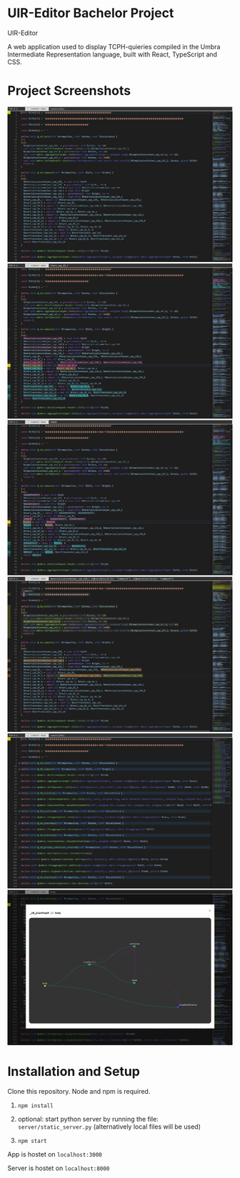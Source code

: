 # UIR-Editor Bachelor Project

UIR-Editor

A web application used to display TCPH-quieries compiled in the Umbra Intermediate Representation language, built with React, TypeScript and CSS.

# Project Screenshots

![Screenshot](public/screenshots/showcaseapp.png?raw=true 'UIR-Editor: App')
![Screenshot](public/screenshots/showcasechildparent.png?raw=true 'UIR-Editor: Child / Parent')
![Screenshot](public/screenshots/showcaserename.png?raw=true 'UIR-Editor: Renaming')
![Screenshot](public/screenshots/showcasecomment.png?raw=true 'UIR-Editor: Comments')
![Screenshot](public/screenshots/showcasefolding.png?raw=true 'UIR-Editor: Folding')
![Screenshot](public/screenshots/showcasetargettree.png?raw=true 'UIR-Editor: Target Tree')

# Installation and Setup

Clone this repository. Node and npm is required.

1. `npm install`

2. optional: start python server by running the file: `server/static_server.py` (alternatively local files will be used)

3. `npm start`

App is hostet on `localhost:3000`

Server is hostet on `localhost:8000`
